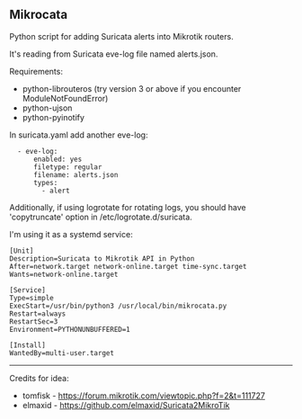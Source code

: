 ## Mikrocata

Python script for adding Suricata alerts into Mikrotik routers.

It's reading from Suricata eve-log file named alerts.json.

Requirements:
- python-librouteros (try version 3 or above if you encounter ModuleNotFoundError)
- python-ujson
- python-pyinotify

In suricata.yaml add another eve-log:
```
  - eve-log:
      enabled: yes
      filetype: regular
      filename: alerts.json
      types:
        - alert
```

Additionally, if using logrotate for rotating logs, you should have 'copytruncate' option in /etc/logrotate.d/suricata.

I'm using it as a systemd service:

```
[Unit]
Description=Suricata to Mikrotik API in Python
After=network.target network-online.target time-sync.target
Wants=network-online.target

[Service]
Type=simple
ExecStart=/usr/bin/python3 /usr/local/bin/mikrocata.py
Restart=always
RestartSec=3
Environment=PYTHONUNBUFFERED=1

[Install]
WantedBy=multi-user.target
```

--------------------------------------------------------------------
Credits for idea:
- tomfisk - https://forum.mikrotik.com/viewtopic.php?f=2&t=111727
- elmaxid - https://github.com/elmaxid/Suricata2MikroTik
